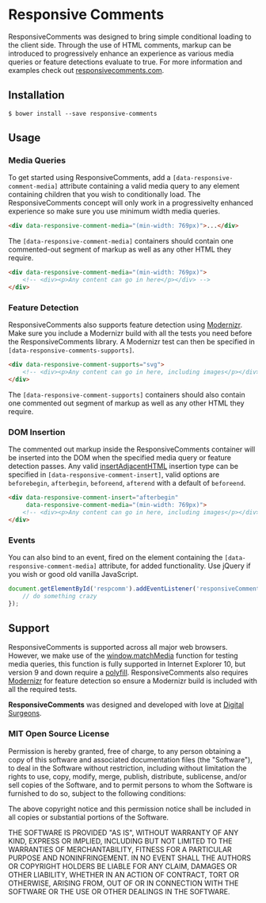 # Responsive Comments

ResponsiveComments was designed to bring simple conditional loading to the client side. Through the use of HTML comments, markup can be introduced to progressively enhance an experience as various media queries or feature detections evaluate to true. For more information and examples check out [responsivecomments.com](http://responsivecomments.com).

## Installation

```cli
$ bower install --save responsive-comments
```

## Usage
### Media Queries

To get started using ResponsiveComments, add a `[data-responsive-comment-media]` attribute containing a valid media query to any element containing children that you wish to conditionally load. The ResponsiveComments concept will only work in a progressivelty enhanced experience so make sure you use minimum width media queries.

```html
<div data-responsive-comment-media="(min-width: 769px)">...</div>
```

The `[data-responsive-comment-media]` containers should contain one commented-out segment of markup as well as any other HTML they require.

```html
<div data-responsive-comment-media="(min-width: 769px)">
	<!-- <div><p>Any content can go in here</p></div> -->
</div>
```

### Feature Detection

ResponsiveComments also supports feature detection using [Modernizr](http://modernizr.com/). Make sure you include a Modernizr build with all the tests you need before the ResponsiveComments library. A Modernizr test can then be specified in `[data-responsive-comments-supports]`.

```html
<div data-responsive-comment-supports="svg">
	<!-- <div><p>Any content can go in here, including images</p></div> -->
</div>
```

The `[data-responsive-comment-supports]` containers should also contain one commented out segment of markup as well as any other HTML they require.

### DOM Insertion

The commented out markup inside the ResponsiveComments container will be inserted into the DOM when the specified media query or feature detection passes. Any valid [insertAdjacentHTML](https://developer.mozilla.org/en-US/docs/Web/API/Element.insertAdjacentHTML) insertion type can be specified in `[data-responsive-comment-insert]`, valid options are `beforebegin`, `afterbegin`, `beforeend`, `afterend` with a default of `beforeend`.

```html
<div data-responsive-comment-insert="afterbegin"
     data-responsive-comment-media="(min-width: 769px)">
	<!-- <div><p>Any content can go in here, including images</p></div> -->
</div>
```

### Events

You can also bind to an event, fired on the element containing the `[data-responsive-comment-media]` attribute, for added functionality. Use jQuery if you wish or good old vanilla JavaScript.

```js
document.getElementById('respcomm').addEventListener('responsiveComment', function(e) {
    // do something crazy
});
```

## Support

ResponsiveComments is supported across all major web browsers. However, we make use of the [window.matchMedia](https://developer.mozilla.org/en-US/docs/Web/API/Window.matchMedia) function for testing media queries, this function is fully supported in Internet Explorer 10, but version 9 and down require a [polyfill](https://github.com/paulirish/matchMedia.js/). ResponsiveComments also requires [Modernizr](http://modernizr.com/) for feature detection so ensure a Modernizr build is included with all the required tests.

**ResponsiveComments** was designed and developed with love at [Digital Surgeons](http://www.digitalsurgeons.com/).

### MIT Open Source License

Permission is hereby granted, free of charge, to any person obtaining a copy of this software and associated documentation files (the "Software"), to deal in the Software without restriction, including without limitation the rights to use, copy, modify, merge, publish, distribute, sublicense, and/or sell copies of the Software, and to permit persons to whom the Software is furnished to do so, subject to the following conditions:

The above copyright notice and this permission notice shall be included in all copies or substantial portions of the Software.

THE SOFTWARE IS PROVIDED "AS IS", WITHOUT WARRANTY OF ANY KIND, EXPRESS OR IMPLIED, INCLUDING BUT NOT LIMITED TO THE WARRANTIES OF MERCHANTABILITY, FITNESS FOR A PARTICULAR PURPOSE AND NONINFRINGEMENT. IN NO EVENT SHALL THE AUTHORS OR COPYRIGHT HOLDERS BE LIABLE FOR ANY CLAIM, DAMAGES OR OTHER LIABILITY, WHETHER IN AN ACTION OF CONTRACT, TORT OR OTHERWISE, ARISING FROM, OUT OF OR IN CONNECTION WITH THE SOFTWARE OR THE USE OR OTHER DEALINGS IN THE SOFTWARE.
